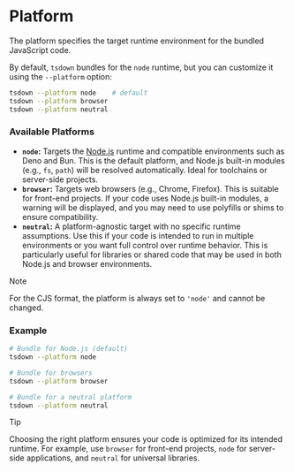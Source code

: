 # Platform

The platform specifies the target runtime environment for the bundled JavaScript code.

By default, `tsdown` bundles for the `node` runtime, but you can customize it using the `--platform` option:

```bash
tsdown --platform node    # default
tsdown --platform browser
tsdown --platform neutral
```

### Available Platforms

- **`node`:** Targets the [Node.js](https://nodejs.org/) runtime and compatible environments such as Deno and Bun. This is the default platform, and Node.js built-in modules (e.g., `fs`, `path`) will be resolved automatically. Ideal for toolchains or server-side projects.
- **`browser`:** Targets web browsers (e.g., Chrome, Firefox). This is suitable for front-end projects. If your code uses Node.js built-in modules, a warning will be displayed, and you may need to use polyfills or shims to ensure compatibility.
- **`neutral`:** A platform-agnostic target with no specific runtime assumptions. Use this if your code is intended to run in multiple environments or you want full control over runtime behavior. This is particularly useful for libraries or shared code that may be used in both Node.js and browser environments.

> [!NOTE]
> For the CJS format, the platform is always set to `'node'` and cannot be changed.

### Example

```bash
# Bundle for Node.js (default)
tsdown --platform node

# Bundle for browsers
tsdown --platform browser

# Bundle for a neutral platform
tsdown --platform neutral
```

> [!TIP]
> Choosing the right platform ensures your code is optimized for its intended runtime. For example, use `browser` for front-end projects, `node` for server-side applications, and `neutral` for universal libraries.
